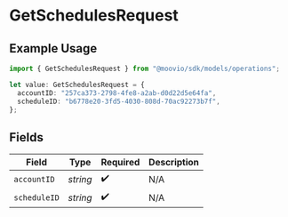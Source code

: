 # GetSchedulesRequest

## Example Usage

```typescript
import { GetSchedulesRequest } from "@moovio/sdk/models/operations";

let value: GetSchedulesRequest = {
  accountID: "257ca373-2798-4fe8-a2ab-d0d22d5e64fa",
  scheduleID: "b6778e20-3fd5-4030-808d-70ac92273b7f",
};
```

## Fields

| Field              | Type               | Required           | Description        |
| ------------------ | ------------------ | ------------------ | ------------------ |
| `accountID`        | *string*           | :heavy_check_mark: | N/A                |
| `scheduleID`       | *string*           | :heavy_check_mark: | N/A                |